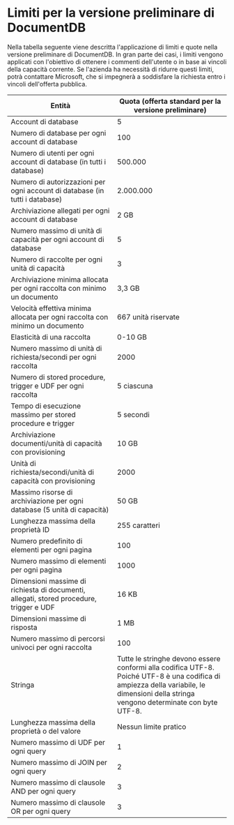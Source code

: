 <properties title="DocumentDB limits for the preview release" pageTitle="DocumentDB limits for the preview release | Azure" description="Learn about the limits and quota enforcements of DocumentDB for the preview release." metaKeywords="" services="documentdb" solutions="data-management"  authors="bradsev" manager="jhubbard" editor="cgronlun"  videoId="" scriptId="" />

<tags ms.service="documentdb" ms.workload="data-services" ms.tgt_pltfrm="na" ms.devlang="na" ms.topic="article" ms.date="08/20/2014" ms.author="bradsev"></tags>

# Limiti per la versione preliminare di DocumentDB

Nella tabella seguente viene descritta l'applicazione di limiti e quote nella versione preliminare di DocumentDB. In gran parte dei casi, i limiti vengono applicati con l'obiettivo di ottenere i commenti dell'utente o in base ai vincoli della capacità corrente. Se l'azienda ha necessità di ridurre questi limiti, potrà contattare Microsoft, che si impegnerà a soddisfare la richiesta entro i vincoli dell'offerta pubblica.

| Entità                                                                                  | Quota (offerta standard per la versione preliminare)                                                                                                                                   |
|-----------------------------------------------------------------------------------------|----------------------------------------------------------------------------------------------------------------------------------------------------------------------------------------|
| Account di database                                                                     | 5                                                                                                                                                                                      |
| Numero di database per ogni account di database                                         | 100                                                                                                                                                                                    |
| Numero di utenti per ogni account di database (in tutti i database)                     | 500.000                                                                                                                                                                                |
| Numero di autorizzazioni per ogni account di database (in tutti i database)             | 2.000.000                                                                                                                                                                              |
| Archiviazione allegati per ogni account di database                                     | 2 GB                                                                                                                                                                                   |
| Numero massimo di unità di capacità per ogni account di database                        | 5                                                                                                                                                                                      |
| Numero di raccolte per ogni unità di capacità                                           | 3                                                                                                                                                                                      |
| Archiviazione minima allocata per ogni raccolta con minimo un documento                 | 3,3 GB                                                                                                                                                                                 |
| Velocità effettiva minima allocata per ogni raccolta con minimo un documento            | 667 unità riservate                                                                                                                                                                    |
| Elasticità di una raccolta                                                              | 0-10 GB                                                                                                                                                                                |
| Numero massimo di unità di richiesta/secondi per ogni raccolta                          | 2000                                                                                                                                                                                   |
| Numero di stored procedure, trigger e UDF per ogni raccolta                             | 5 ciascuna                                                                                                                                                                             |
| Tempo di esecuzione massimo per stored procedure e trigger                              | 5 secondi                                                                                                                                                                              |
| Archiviazione documenti/unità di capacità con provisioning                              | 10 GB                                                                                                                                                                                  |
| Unità di richiesta/secondi/unità di capacità con provisioning                           | 2000                                                                                                                                                                                   |
| Massimo risorse di archiviazione per ogni database (5 unità di capacità)                | 50 GB                                                                                                                                                                                  |
| Lunghezza massima della proprietà ID                                                    | 255 caratteri                                                                                                                                                                          |
| Numero predefinito di elementi per ogni pagina                                          | 100                                                                                                                                                                                    |
| Numero massimo di elementi per ogni pagina                                              | 1000                                                                                                                                                                                   |
| Dimensioni massime di richiesta di documenti, allegati, stored procedure, trigger e UDF | 16 KB                                                                                                                                                                                  |
| Dimensioni massime di risposta                                                          | 1 MB                                                                                                                                                                                   |
| Numero massimo di percorsi univoci per ogni raccolta                                    | 100                                                                                                                                                                                    |
| Stringa                                                                                 | Tutte le stringhe devono essere conformi alla codifica UTF-8. Poiché UTF-8 è una codifica di ampiezza della variabile, le dimensioni della stringa vengono determinate con byte UTF-8. |
| Lunghezza massima della proprietà o del valore                                          | Nessun limite pratico                                                                                                                                                                  |
| Numero massimo di UDF per ogni query                                                    | 1                                                                                                                                                                                      |
| Numero massimo di JOIN per ogni query                                                   | 2                                                                                                                                                                                      |
| Numero massimo di clausole AND per ogni query                                           | 3                                                                                                                                                                                      |
| Numero massimo di clausole OR per ogni query                                            | 3                                                                                                                                                                                      |


